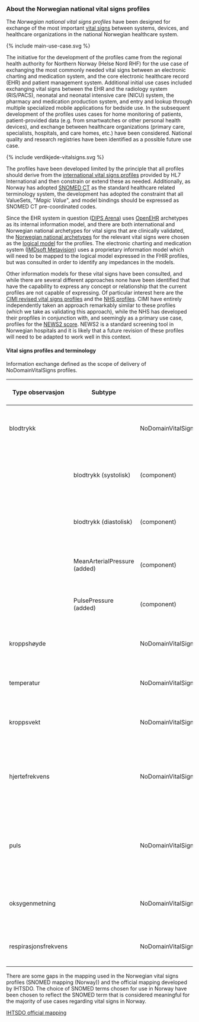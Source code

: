 ### About the Norwegian national vital signs profiles

The *Norwegian national vital signs profiles* have been designed for exchange of the most important [vital signs](https://en.wikipedia.org/wiki/Vital_signs) between systems, devices, and healthcare organizations in the national Norwegian healthcare system.

<div>{% include main-use-case.svg %}</div>

The initiative for the development of the profiles came from the regional health authority for Northern Norway (Helse Nord RHF) for the use case of exchanging the most commonly needed vital signs between an electronic charting and medication system, and the core electronic healthcare record (EHR) and patient management system. Additional initial use cases included exchanging vital signs between the EHR and the radiology system (RIS/PACS), neonatal and neonatal intensive care (NICU) system, the pharmacy and medication production system, and entry and lookup through multiple specialized mobile applications for bedside use. In the subsequent development of the profiles uses cases for home monitoring of patients, patient-provided data (e.g. from smartwatches or other personal health devices), and exchange between healthcare organizations (primary care, specialists, hospitals, and care homes, etc.) have been considered. National quality and research registries have been identified as a possible future use case.

<div>{% include verdikjede-vitalsigns.svg %}</div>

The profiles have been developed limited by the principle that all profiles should derive from the [international vital signs profiles](https://hl7.org/fhir/observation-vitalsigns.html) provided by HL7 International and then constrain or extend these as needed. Additionally, as Norway has adopted [SNOMED CT](https://www.snomed.org) as the standard healthcare related terminology system, the development has adopted the constraint that all ValueSets, "*Magic Value*", and model bindings should be expressed as SNOMED CT pre-coordinated codes.

Since the EHR system in question ([DIPS Arena](https://www.dips.com/)) uses [OpenEHR](https://www.openehr.org) archetypes as its internal information model, and there are both international and Norwegian national archetypes for vital signs that are clinically validated, the [Norwegian national archetypes](https://arketyper.no/ckm/) for the relevant vital signs were chosen as the [logical model](https://fhirblog.com/2016/10/17/logical-models-in-fhir/) for the profiles. The electronic charting and medication system ([IMDsoft Metavision](https://www.imd-soft.com/)) uses a proprietary information model which will need to be mapped to the logical model expressed in the FHIR profiles, but was consulted in order to identify any impedances in the models.

Other information models for these vital signs have been consulted, and while there are several different approaches none have been identified that have the capability to express any concept or relationship that the current profiles are not capable of expressing. Of particular interest here are the [CIMI revised vital signs profiles](https://build.fhir.org/ig/HL7/cimi-vital-signs/) and the [NHS profiles](https://simplifier.net/guide/UK-Core-Implementation-Guide-STU3-Sequence/Home/ProfilesandExtensions/ProfilesIndex.page.md?version=current). CIMI have entirely independently taken an approach remarkably similar to these profiles (which we take as validating this approach), while the NHS has developed their propfiles in conjunction with, and seemingly as a primary use case, profiles for the [NEWS2 score](https://simplifier.net/HL7FHIRUKCoreR4/UKCore-Observation-EarlyWarningTotalScore/~overview). NEWS2 is a standard screening tool in Norwegian hospitals and it is likely that a future revision of these profiles will need to be adapted to work well in this context.  

#### Vital signs profiles and terminology

Information exchange defined as the scope of delivery of NoDomainVitalSigns profiles.  

|Type observasjon|Subtype|Profile|LOINC|SNOMED mapping (Norway)|IHTSDO official mapping|
|----------------|---------|------|-----|------|------|
|blodtrykk||NoDomainVitalSignsObservationBloodpressure|85354-9 Blood pressure panel with all children optional|no mapping|no mapping|
||blodtrykk (systolisk)|(component)|8480-6 Systolic blood-pressure|4471000202106 Systemic systolic arterial blood pressure (observable entity) |271649006 Systolic blood pressure (observable entity)|
||blodtrykk (diastolisk)|(component)|8462-4 Diastolic blood-pressure|4481000202108 Systemic diastolic arterial blood pressure (observable entity)|271650006 Diastolic blood pressure (observable entity)|
||MeanArterialPressure (added)|(component)|8478-0 |4501000202102 Mean systemic arterial pressure (observable entity) ||
||PulsePressure (added)|(component)|NA| 4461000202102 Systemic arterial pulse pressure (observable entity)||
|kroppshøyde||NoDomainVitalSignsObservationBodyHeight|8302-2 Body height|50373000 Body height measure (observable entity)|248334005 Length of body (observable entity)|
|temperatur||NoDomainVitalSignsObservationBodyTemp|8310-5 Body temperature|276885007 Core body temperature (observable entity)|276885007 Core body temperature (observable entity)|
|kroppsvekt||NoDomainVitalSignsObservationBodyWeight|29563-7 Body weight|27113001 Body weight (observable entity)|27113001 Body weight (observable entity)|
|hjertefrekvens||NoDomainVitalSignsObservationHeartRate|8867-4 heart-rate|364075005 Heart Rate|78564009 Heart rate measured at systemic artery (observable entity) ECL bruker 364075005|
|puls||NoDomainVitalSignsObservationPulse|8867-4 heart-rate|78564009 Heart rate measured at systemic artery (observable entity)|78564009 Heart rate measured at systemic artery (observable entity) ECL bruker 364075005|
|oksygenmetning||NoDomainVitalSignsObservationOxygenSaturation|2708-6 |431314004 Peripheral oxygen saturation (observable entity)|431314004 Peripheral oxygen saturation (observable entity)|
|respirasjonsfrekvens||NoDomainVitalSignsObservationRespirationRate|9279-1 Respiratory Rate|271625008 Rate of spontaneous respiration (observable entity)|86290005 Respiratory rate (observable entity)|

There are some gaps in the mapping used in the Norwegian vital signs profiles (SNOMED mapping (Norway)) and the official mapping developed by IHTSDO. The choice of SNOMED terms chosen for use in Norway have been chosen to reflect the SNOMED term that is considered meaningful for the majority of use cases regarding vital signs in Norway.  

[IHTSDO official mapping](https://confluence.ihtsdotools.org/display/FHIR/Vital+Signs+panel+binding)